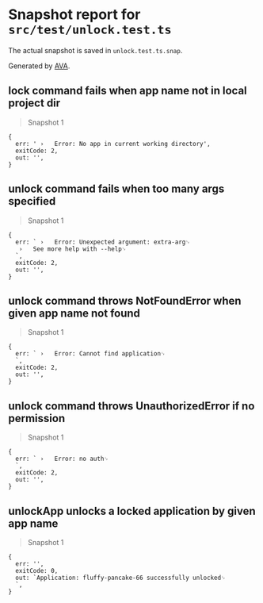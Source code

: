 # Snapshot report for `src/test/unlock.test.ts`

The actual snapshot is saved in `unlock.test.ts.snap`.

Generated by [AVA](https://ava.li).

## lock command fails when app name not in local project dir

> Snapshot 1

    {
      err: ' ›   Error: No app in current working directory',
      exitCode: 2,
      out: '',
    }

## unlock command fails when too many args specified

> Snapshot 1

    {
      err: ` ›   Error: Unexpected argument: extra-arg␊
       ›   See more help with --help␊
      `,
      exitCode: 2,
      out: '',
    }

## unlock command throws NotFoundError when given app name not found

> Snapshot 1

    {
      err: ` ›   Error: Cannot find application␊
      `,
      exitCode: 2,
      out: '',
    }

## unlock command throws UnauthorizedError if no permission

> Snapshot 1

    {
      err: ` ›   Error: no auth␊
      `,
      exitCode: 2,
      out: '',
    }

## unlockApp unlocks a locked application by given app name

> Snapshot 1

    {
      err: '',
      exitCode: 0,
      out: `Application: fluffy-pancake-66 successfully unlocked␊
      `,
    }
